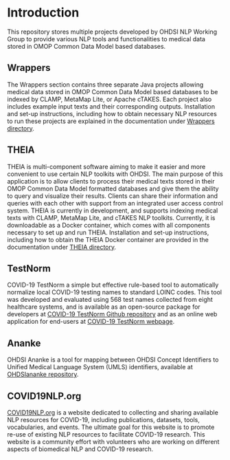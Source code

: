 # Introduction

This repository stores multiple projects developed by OHDSI NLP Working Group to provide various NLP tools and functionalities to medical data stored in OMOP Common Data Model based databases.

## Wrappers

The Wrappers section contains three separate Java projects allowing medical data stored in OMOP Common Data Model based databases to be indexed by CLAMP, MetaMap Lite, or Apache cTAKES. Each project also includes example input texts and their corresponding outputs. Installation and set-up instructions, including how to obtain necessary NLP resources to run these projects are explained in the documentation under [Wrappers directory](/Wrappers).

## THEIA

THEIA is multi-component software aiming to make it easier and more convenient to use certain NLP toolkits with OHDSI. The main purpose of this application is to allow clients to process their medical texts stored in their OMOP Common Data Model formatted databases and give them the ability to query and visualize their results. Clients can share their information and queries with each other with support from an integrated user access control system. THEIA is currently in development, and supports indexing medical texts with CLAMP, MetaMap Lite, and cTAKES NLP toolkits. Currently, it is downloadable as a Docker container, which comes with all components necessary to set up and run THEIA. Installation and set-up instructions, including how to obtain the THEIA Docker container are provided in the documentation under [THEIA directory](/THEIA).

## TestNorm

COVID-19 TestNorm a simple but effective rule-based tool to automatically normalize local COVID-19 testing names to standard LOINC codes. This tool was developed and evaluated using 568 test names collected from eight healthcare systems, and is available as an 
open-source package for developers at [COVID-19 TestNorm Github repository](https://github.com/UTHealth-CCB/covid19_testnorm) and as an online web application for end-users at [COVID-19 TestNorm webpage](https://clamp.uth.edu/covid/loinc).

## Ananke

OHDSI Ananke is a tool for mapping between OHDSI Concept Identifiers to Unified Medical Language System (UMLS) identifiers, available at [OHDSIananke repository](https://github.com/thepanacealab/OHDSIananke).

## COVID19NLP.org

[COVID19NLP.org](http://covid19nlp.org/) is a website dedicated to collecting and sharing available NLP resources for COVID-19, including publications, datasets, tools, vocabularies, and events. The ultimate goal for this website is to promote re-use of existing NLP resources to facilitate COVID-19 research. This website is a community effort with volunteers who are working on different aspects of biomedical NLP and COVID-19 research.

